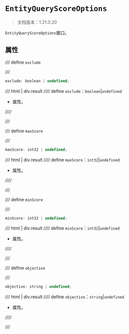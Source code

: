# `EntityQueryScoreOptions`

> 文档版本：1.21.0.20

`EntityQueryScoreOptions`接口。

## 属性

/// define
`exclude`


///

```js
exclude: boolean | undefined;
```

/// html | div.result
//// define
`exclude`：`boolean`|`undefined`

- 属性。


////

///


/// define
`maxScore`


///

```js
maxScore: int32 | undefined;
```

/// html | div.result
//// define
`maxScore`：`int32`|`undefined`

- 属性。


////

///


/// define
`minScore`


///

```js
minScore: int32 | undefined;
```

/// html | div.result
//// define
`minScore`：`int32`|`undefined`

- 属性。


////

///


/// define
`objective`


///

```js
objective: string | undefined;
```

/// html | div.result
//// define
`objective`：`string`|`undefined`

- 属性。


////

///

